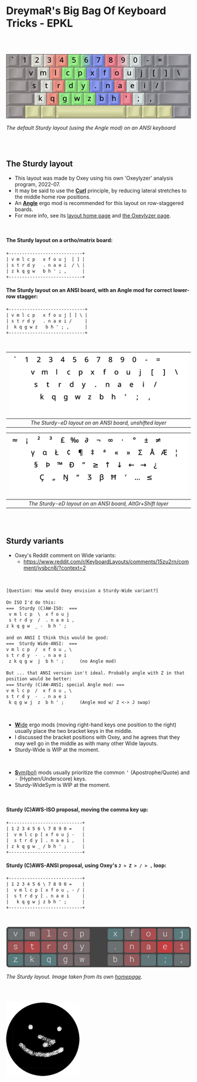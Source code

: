 DreymaR's Big Bag Of Keyboard Tricks - EPKL
===========================================
<br><br>

![Sturdy Angle-ANSI help image](./Sturdy_ANS-A_EPKL.png)

_The default Sturdy layout (using the Angle mod) on an ANSI keyboard_

<br><br>

The Sturdy layout
--------------------
- This layout was made by Oxey using his own 'Oxeylyzer' analysis program, 2022-07.
- It may be said to use the [**Curl**][ErgCrl] principle, by reducing lateral stretches to the middle home row positions.
- An [**Angle**][ErgAWi] ergo mod is recommended for this layout on row-staggered boards.
- For more info, see its [layout home page][LayHom] and [the Oxeylyzer page][AnaHom].
<br>

#### The Sturdy layout on a ortho/matrix board:
```
+----------------------------+
| v m l c p   x f o u j  [ ] |
| s t r d y   . n a e i  / \ |
| z k q g w   b h ' ; ,      |
+----------------------------+
```

#### The Sturdy layout on an ANSI board, with an Angle mod for correct lower-row stagger:
```
+-----------------------------+
| v m l c p   x f o u j [ ] \ |
| s t r d y   . n a e i /     |
|  k q g w z   b h ' ; ,      |
+-----------------------------+
```

<br>

|![EPKL help image for Sturdy-eD on an ANSI board, unshifted layer](./Stu-eD_ANS_Angle/state0.png)|
|   :---:   |
|_The Sturdy-eD layout on an ANSI board, unshifted layer_|

|![EPKL help image for Sturdy-eD on an ANSI board, AltGr+Shift layer](./Stu-eD_ANS_Angle/state7.png)|
|   :---:   |
|_The Sturdy-eD layout on an ANSI board, AltGr+Shift layer_|

<br><br>

Sturdy variants
------------------
- Oxey's Reddit comment on Wide variants:
	- https://www.reddit.com/r/KeyboardLayouts/comments/15zu2rn/comment/jysbcn8/?context=2
<br>

	[Question: How would Oxey envision a Sturdy-Wide variant?]
	
	On ISO I'd do this:
	===  Sturdy (C)AW-ISO:  ===
	 v m l c p  \  x f o u j    
	 s t r d y  /  . n a e i ,  
	z k q g w  _ -  b h ' ;     
	
	and on ANSI I think this would be good:
	===  Sturdy Wide-ANSI:  ===
	v m l c p  /  x f o u , \   
	s t r d y  -  . n a e i     
	 z k q g w  j  b h ' ;      (no Angle mod)
	
	But ... that ANSI version isn't ideal. Probably angle with Z in that position would be better:
	=== Sturdy (C)AW-ANSI; special Angle mod: ===
	v m l c p  /  x f o u , \   
	s t r d y  -  . n a e i     
	 k q g w j  z  b h ' ;      (Angle mod w/ Z <-> J swap)

<br>

- [**W**ide][ErgAWi] ergo mods (moving right-hand keys one position to the right) usually place the two bracket keys in the middle.
- I discussed the bracket positions with Oxey, and he agrees that they may well go in the middle as with many other Wide layouts.
- Sturdy-Wide is WIP at the moment.
<br>

- [**S**ym(bol)][ErgSym] mods usually prioritize the common <kbd>'</kbd> (Apostrophe/Quote) and <kbd>-</kbd> (Hyphen/Underscore) keys.
- Sturdy-WideSym is WIP at the moment.
<br>

#### Sturdy (C)AWS-ISO proposal, moving the comma key up:
```
+----------------------------+
| 1 2 3 4 5 6 \ 7 8 9 0 =    |
|  v m l c p [ x f o u j -   |
|  s t r d y ] . n a e i ,   |
| z k q g w _ / b h ' ;      |
+----------------------------+
```

#### Sturdy (C)AWS-ANSI proposal, using Oxey's `J > Z > / > ,` loop:
```
+----------------------------+
| 1 2 3 4 5 6 \ 7 8 9 0 =    |
|  v m l c p [ x f o u , - / |
|  s t r d y ] . n a e i     |
|   k q g w j z b h ' ;      |
+----------------------------+
```
<br>

![Sturdy layout image from its web site](./_Res/Sturdy_Web.png)

_The Sturdy layout. Image taken from its own [homepage][LayHom]._

<br><br>

![Oxey profile logo](./_Res/Oxey_GitHub.png)


[LayHom]: https://o-x-e-y.github.io/layouts/sturdy/   (The Sturdy layout home page)
[AnaHom]: https://github.com/O-X-E-Y/oxeylyzer                  (The Oxeylyzer layout analyzer home page)
[ErgAWi]: https://dreymar.colemak.org/ergo-mods.html#angle-wide (DreymaR's BigBag on Angle+Wide ergo mods)
[ErgCrl]: https://dreymar.colemak.org/ergo-mods.html#curl-dh    (DreymaR's BigBag on the Curl-DH ergo mod)
[ErgSym]: https://dreymar.colemak.org/ergo-mods.html#symbols    (DreymaR's BigBag on the Symbols ergo mod)
